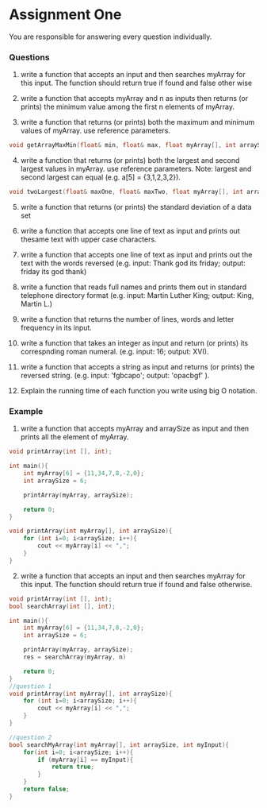 # Assignment One
You are responsible for answering every question individually. 
### Questions
1. write a function that accepts an input and then searches myArray for this input. The function should return true if found and false other wise

2. write a function that accepts myArray and n as inputs then returns (or prints) the minimum value among the first n elements of myArray.

3. write a function that returns (or prints) both the maximum and minimum values of myArray. use reference parameters.
```cpp 
void getArrayMaxMin(float& min, float& max, float myArray[], int arraySize)
 ```

4. write a function that returns (or prints) both the largest and second largest values in myArray. use reference parameters. Note: largest and second largest can equal (e.g. a[5] = {3,1,2,3,2}).
```cpp
void twoLargest(float& maxOne, float& maxTwo, float myArray[], int arraySize)
```

5. write a function that returns (or prints) the standard deviation of a data set 

6. write a function that accepts one line of text as input and prints out thesame text with upper case characters.

7. write a function that accepts one line of text as input and prints out the text with the words reversed (e.g. input: Thank god its friday; output: friday its god thank)

8. write a function that reads full names and prints them out in standard telephone directory format (e.g. input: Martin Luther King; output: King, Martin L.)

9. write a function that returns the number of lines, words and letter frequency in its input.

10. write a function that takes an integer as input and return (or prints) its correspnding roman numeral. (e.g. input: 16; output: XVI).

11. write a function that accepts a string as input and returns (or prints) the reversed string. (e.g. input: 'fgbcapo'; output: 'opacbgf' ).

12. Explain the running time of each function you write using big O notation.
### Example

1. write a function that accepts myArray and arraySize as input and then prints all the element of myArray.

```cpp
void printArray(int [], int);

int main(){
    int myArray[6] = {11,34,7,8,-2,0};
    int arraySize = 6;

    printArray(myArray, arraySize);

    return 0;
}

void printArray(int myArray[], int arraySize){
    for (int i=0; i<arraySize; i++){
        cout << myArray[i] << ",";
    }
}
```
2. write a function that accepts an input and then searches myArray for this input. The function should return true if found and false otherwise.

```cpp
void printArray(int [], int);
bool searchArray(int [], int);

int main(){
    int myArray[6] = {11,34,7,8,-2,0};
    int arraySize = 6;

    printArray(myArray, arraySize);
    res = searchArray(myArray, n)

    return 0;
}
//question 1
void printArray(int myArray[], int arraySize){
    for (int i=0; i<arraySize; i++){
        cout << myArray[i] << ",";
    }
}

//question 2
bool searchMyArray(int myArray[], int arraySize, int myInput){
    for(int i=0; i<arraySize; i++){
        if (myArray[i] == myInput){
            return true;
        }
    }
    return false;
}
```

